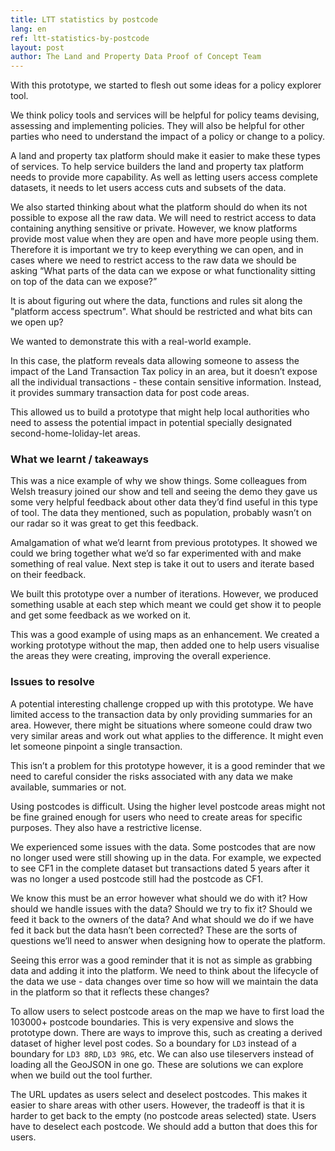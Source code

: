 ```yaml
---
title: LTT statistics by postcode
lang: en
ref: ltt-statistics-by-postcode
layout: post
author: The Land and Property Data Proof of Concept Team
---
```

With this prototype, we started to flesh out some ideas for a policy explorer tool.

We think policy tools and services will be helpful for policy teams devising, assessing and implementing policies. They will also be helpful for other parties who need to understand the impact of a policy or change to a policy.

A land and property tax platform should make it easier to make these types of services. To help service builders the land and property tax platform needs to provide more capability. As well as letting users access complete datasets, it needs to let users access cuts and subsets of the data.

We also started thinking about what the platform should do when its not possible to expose all the raw data. We will need to restrict access to data containing anything sensitive or private. However, we know platforms provide most value when they are open and have more people using them. Therefore it is important we try to keep everything we can open, and in cases where we need to restrict access to the raw data we should be asking “What parts of the data can we expose or what functionality sitting on top of the data can we expose?”

It is about figuring out where the data, functions and rules sit along the "platform access spectrum". What should be restricted and what bits can we open up?

We wanted to demonstrate this with a real-world example.

In this case, the platform reveals data allowing someone to assess the impact of the Land Transaction Tax policy in an area, but it doesn’t expose all the individual transactions - these contain sensitive information. Instead, it provides summary transaction data for post code areas.

This allowed us to build a prototype that might help local authorities who need to assess the potential impact in potential specially designated second-home-loliday-let areas.

### What we learnt / takeaways

This was a nice example of why we show things. Some colleagues from Welsh treasury joined our show and tell and seeing the demo they gave us some very helpful feedback about other data they’d find useful in this type of tool. The data they mentioned, such as population, probably wasn’t on our radar so it was great to get this feedback.

Amalgamation of what we’d learnt from previous prototypes. It showed we could we bring together what we’d so far experimented with and make something of real value. Next step is take it out to users and iterate based on their feedback.

We built this prototype over a number of iterations. However, we produced something usable at each step which meant we could get show it to people and get some feedback as we worked on it.

This was a good example of using maps as an enhancement. We created a working prototype without the map, then added one to help users visualise the areas they were creating, improving the overall experience.

### Issues to resolve

A potential interesting challenge cropped up with this prototype. We have limited access to the transaction data by only providing summaries for an area. However, there might be situations where someone could draw two very similar areas and work out what applies to the difference. It might even let someone pinpoint a single transaction. 

This isn’t a problem for this prototype however, it is a good reminder that we need to careful consider the risks associated with any data we make available, summaries or not.

Using postcodes is difficult. Using the higher level postcode areas might not be fine grained enough for users who need to create areas for specific purposes. They also have a restrictive license.

We experienced some issues with the data. Some postcodes that are now no longer used were still showing up in the data. For example, we expected to see CF1 in the complete dataset but transactions dated 5 years after it was no longer a used postcode still had the postcode as CF1. 

We know this must be an error however what should we do with it? How should we handle issues with the data? Should we try to fix it? Should we feed it back to the owners of the data? And what should we do if we have fed it back but the data hasn’t been corrected? These are the sorts of questions we’ll need to answer when designing how to operate the platform.

Seeing this error was a good reminder that it is not as simple as grabbing data and adding it into the platform. We need to think about the lifecycle of the data we use - data changes over time so how will we maintain the data in the platform so that it reflects these changes?

To allow users to select postcode areas on the map we have to first load the 103000+ postcode boundaries. This is very expensive and slows the prototype down. There are ways to improve this, such as creating a derived dataset of higher level post codes. So a boundary for `LD3` instead of a boundary for `LD3 8RD`, `LD3 9RG`, etc. We can also use tileservers instead of loading all the GeoJSON in one go. These are solutions we can explore when we build out the tool further.

The URL updates as users select and deselect postcodes. This makes it easier to share areas with other users. However, the tradeoff is that it is harder to get back to the empty (no postcode areas selected) state. Users have to deselect each postcode. We should add a button that does this for users.
